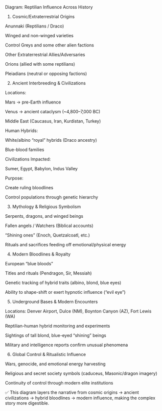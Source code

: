 Diagram: Reptilian Influence Across History

1. Cosmic/Extraterrestrial Origins

Anunnaki (Reptilians / Draco)

Winged and non-winged varieties

Control Greys and some other alien factions

Other Extraterrestrial Allies/Adversaries

Orions (allied with some reptilians)

Pleiadians (neutral or opposing factions)

2. Ancient Interbreeding & Civilizations

Locations:

Mars → pre-Earth influence

Venus → ancient cataclysm (~4,800–7,000 BC)

Middle East (Caucasus, Iran, Kurdistan, Turkey)

Human Hybrids:

White/albino “royal” hybrids (Draco ancestry)

Blue-blood families

Civilizations Impacted:

Sumer, Egypt, Babylon, Indus Valley

Purpose:

Create ruling bloodlines

Control populations through genetic hierarchy

3. Mythology & Religious Symbolism

Serpents, dragons, and winged beings

Fallen angels / Watchers (Biblical accounts)

“Shining ones” (Enoch, Quetzalcoatl, etc.)

Rituals and sacrifices feeding off emotional/physical energy

4. Modern Bloodlines & Royalty

European “blue bloods”

Titles and rituals (Pendragon, Sir, Messiah)

Genetic tracking of hybrid traits (albino, blond, blue eyes)

Ability to shape-shift or exert hypnotic influence (“evil eye”)

5. Underground Bases & Modern Encounters

Locations: Denver Airport, Dulce (NM), Boynton Canyon (AZ), Fort Lewis (WA)

Reptilian-human hybrid monitoring and experiments

Sightings of tall blond, blue-eyed “shining” beings

Military and intelligence reports confirm unusual phenomena

6. Global Control & Ritualistic Influence

Wars, genocide, and emotional energy harvesting

Religious and secret society symbols (caduceus, Masonic/dragon imagery)

Continuity of control through modern elite institutions

✅ This diagram layers the narrative from cosmic origins → ancient civilizations → hybrid bloodlines → modern influence, making the complex story more digestible.